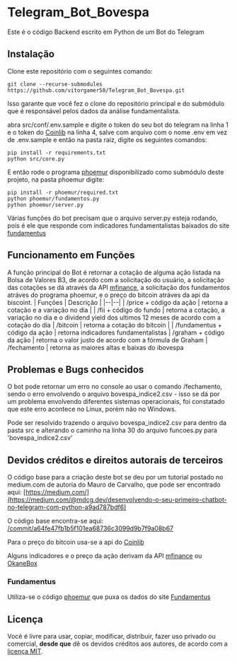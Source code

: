 # Telegram_Bot_Bovespa
Este é o código Backend escrito em Python de um Bot do Telegram

## Instalação
Clone este repositório com o seguintes comando:

    git clone --recurse-submodules https://github.com/vitorgamer58/Telegram_Bot_Bovespa.git

Isso garante que você fez o clone do repositório principal e do submódulo que é responsável pelos dados da análise fundamentalista. 

abra src/conf/.env.sample e digite o token do seu bot do telegram na linha 1 e o token do [Coinlib](https://coinlib.io/) na linha 4, salve com arquivo com o nome .env em vez de .env.sample e então na pasta raiz, digite os seguintes comandos:

    pip install -r requirements.txt
    python src/core.py

E então rode o programa [phoemur](https://github.com/phoemur/fundamentus) disponibilizado como submódulo deste projeto, na pasta phoemur digite:
    
    pip install -r phoemur/required.txt
    python phoemur/fundamentos.py
    python phoemur/server.py

Várias funções do bot precisam que o arquivo server.py esteja rodando, pois é ele que responde com indicadores fundamentalistas baixados do site [fundamentus](https://fundamentus.com.br/)

## Funcionamento em Funções
A função principal do Bot é retornar a cotação de alguma ação listada na Bolsa de Valores B3, de acordo com a solicitação do usuário, a solicitação das cotações se dá através da API [mfinance](https://mfinance.com.br/swagger/index.html), a solicitação dos fundamentos atráves do programa phoemur, e o preço do bitcoin atráves da api da biscoint.
| Funções | Descrição |
|--|--|
| /price + código da ação | retorna a cotação e a variação no dia |
| /fii + código do fundo | retorna a cotação, a variação no dia e o dividend yield dos ultimos 12 meses de acordo com a cotação do dia
| /bitcoin	| retorna a cotação do bitcoin |
| /fundamentus + código da ação | retorna indicadores fundamentalistas
| /graham + código da ação | retorna o valor justo de acordo com a fórmula de Graham
| /fechamento | retorna as maiores altas e baixas do ibovespa

## Problemas e Bugs conhecidos
O bot pode retornar um erro no console ao usar o comando /fechamento, sendo o erro envolvendo o arquivo bovespa_indice2.csv - isso se dá por um problema envolvendo diferentes sistemas operacionais, foi constatado que este erro acontece no Linux, porém não no Windows.

Pode ser resolvido trazendo o arquivo bovespa_indice2.csv para dentro da pasta src e alterando o caminho na linha 30 do arquivo funcoes.py para 'bovespa_indice2.csv'


## Devidos créditos e direitos autorais de terceiros
O código base para a criação deste bot se deu por um tutorial postado no medium.com de autoria do Mauro de Carvalho, que pode ser encontrado aqui: [https://medium.com/](https://medium.com/@mdcg.dev/desenvolvendo-o-seu-primeiro-chatbot-no-telegram-com-python-a9ad787bdf6)

O código base encontra-se aqui: [/commit/a64fe47fb1b5f101ea68736c3099d9b7f9a08b67](https://github.com/vitorgamer58/Telegram_Bot_Bovespa/commit/a64fe47fb1b5f101ea68736c3099d9b7f9a08b67)

Para o preço do bitcoin usa-se a api do [Coinlib](https://coinlib.io/)

Alguns indicadores e o preço da ação derivam da API [mfinance](https://mfinance.com.br/swagger/index.html) ou [OkaneBox](https://www.okanebox.com.br/)

### Fundamentus
Utiliza-se o código [phoemur](https://github.com/phoemur/fundamentus) que puxa os dados do site [Fundamentus](https://fundamentus.com.br/) 

## Licença
Você é livre para usar, copiar, modificar, distribuir, fazer uso privado ou comercial, **desde que** dê os devidos créditos aos autores, de acordo com a [licença MIT](https://github.com/vitorgamer58/Telegram_Bot_Bovespa/blob/master/LICENSE).
